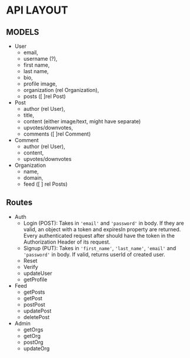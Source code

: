 # API LAYOUT

## MODELS

- User
  - email,
  - username (?),
  - first name,
  - last name,
  - bio,
  - profile image,
  - organization (rel Organization),
  - posts ([ ]rel Post)
- Post
  - author (rel User),
  - title,
  - content (either image/text, might have separate)
  - upvotes/downvotes,
  - comments ([ ]rel Comment)
- Comment
  - author (rel User),
  - content,
  - upvotes/downvotes
- Organization
  - name,
  - domain,
  - feed ([ ] rel Posts)

## Routes

- Auth
  - Login (POST): Takes in `'email'` and `'password'` in body. If they are valid, an object with a token and expiresIn property are returned. Every authenticated request after should have the token in the Authorization Header of its request.
  - Signup (PUT): Takes in `'first_name'`, `'last_name'`, `'email'` and `'password'` in body. If valid, returns userId of created user.
  - Reset
  - Verify
  - updateUser
  - getProfile
- Feed
  - getPosts
  - getPost
  - postPost
  - updatePost
  - deletePost
- Admin
  - getOrgs
  - getOrg
  - postOrg
  - updateOrg
